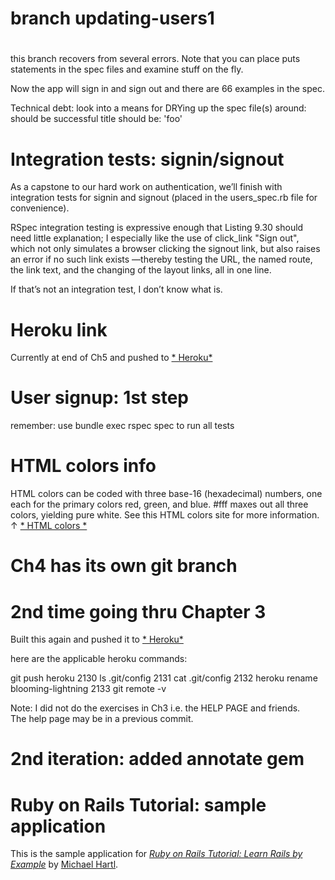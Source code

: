 # branch updating-users1
#

this branch recovers from several errors.
Note that you can place puts statements in the spec files 
and examine stuff on the fly.

Now the app will sign in and sign out and there are 66 examples in the spec.

Technical debt:  look into a means for DRYing up the spec file(s) around:
  should be successful
  title should be:  'foo'

# Integration tests: signin/signout

 As a capstone to our hard work on authentication, 
 we’ll finish with integration tests 
 for signin and signout 
 (placed in the users_spec.rb file for convenience).
 
 RSpec integration testing is 
 expressive enough that 
 Listing 9.30 
 should need little explanation; 
 I especially like the use of 
 click_link "Sign out", 
    which not only simulates a 
    browser clicking the signout link, 
    but also raises an error 
    if no such link exists
      —thereby testing the URL, 
      the named route, 
      the link text, 
      and the changing of the 
      layout links, all in one line. 
      
If that’s not an integration test, 
   I don’t know what is.


# Heroku link 
 Currently at end of Ch5 and pushed to 
 [* Heroku*](http://blooming-lightning.heroku.com)
   
# User signup:  1st step

  remember:  use bundle exec rspec spec to run all tests

# HTML colors info

   HTML colors can be coded with three base-16 (hexadecimal) numbers, 
     one each for the primary colors red, green, and blue. 
       #fff maxes out all three colors, 
          yielding pure white. 
          See this HTML colors site for more information. ↑ 
          [* HTML colors *](http://www.w3schools.com/html/html_colors.asp)

# Ch4 has its own git branch

# 2nd time going thru Chapter 3

 Built this again and pushed it to [* Heroku*](http://blooming-lightning.heroku.com)

here are the applicable heroku commands:

git push heroku
 2130  ls .git/config
 2131  cat .git/config
 2132  heroku rename blooming-lightning
 2133  git remote -v

Note:  I did not do the exercises in Ch3 i.e. the HELP PAGE and friends.  
The help page may be in a previous commit.


# 2nd iteration: added annotate gem
# Ruby on Rails Tutorial: sample application

This is the sample application for
[*Ruby on Rails Tutorial: Learn Rails by Example*](http://railstutorial.org/)
by [Michael Hartl](http://michaelhartl.com/).

